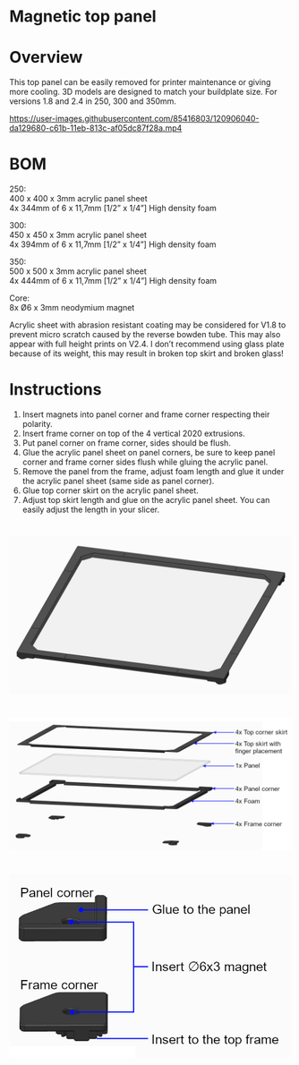 # Magnetic top panel
# Overview
This top panel can be easily removed for printer maintenance or giving more cooling.
3D models are designed to match your buildplate size.
For versions 1.8 and 2.4 in 250, 300 and 350mm.

https://user-images.githubusercontent.com/85416803/120906040-da129680-c61b-11eb-813c-af05dc87f28a.mp4

# BOM
250:  
400 x 400 x 3mm acrylic panel sheet  
4x 344mm of 6 x 11,7mm [1/2” x 1/4”] High density foam

300:  
450 x 450 x 3mm acrylic panel sheet  
4x 394mm of 6 x 11,7mm [1/2” x 1/4”] High density foam

350:  
500 x 500 x 3mm acrylic panel sheet  
4x 444mm of 6 x 11,7mm [1/2” x 1/4”] High density foam

Core:  
8x Ø6 x 3mm neodymium magnet

Acrylic sheet with abrasion resistant coating may be considered for V1.8 to prevent micro scratch caused by the reverse bowden tube. This may also appear with full height prints on V2.4.
I don’t recommend using glass plate because of its weight, this may result in broken top skirt and broken glass!


# Instructions
1. Insert magnets into panel corner and frame corner respecting their polarity.
2. Insert frame corner on top of the 4 vertical 2020 extrusions.
3. Put panel corner on frame corner, sides should be flush.
4. Glue the acrylic panel sheet on panel corners, be sure to keep panel corner and frame corner sides flush while gluing the acrylic panel.
5. Remove the panel from the frame, adjust foam length and glue it under the acrylic panel sheet (same side as panel corner).
6. Glue top corner skirt on the acrylic panel sheet.
7. Adjust top skirt length and glue on the acrylic panel sheet. You can easily adjust the length in your slicer.
#
![Magnetic_top_panel](https://github.com/Printopal/VoronUsers/blob/master/printer_mods/Printopal/Magnetic_top_panel/Images/Magnetic_top_panel.jpg)

#
![Split](https://github.com/Printopal/VoronUsers/blob/master/printer_mods/Printopal/Magnetic_top_panel/Images/Split.jpg)
#
![Magnet](https://github.com/Printopal/VoronUsers/blob/master/printer_mods/Printopal/Magnetic_top_panel/Images/Magnet.jpg)



